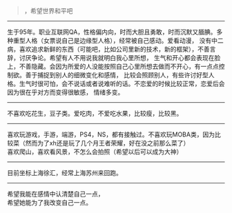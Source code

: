 >，希望世界和平吧

---
生于95年。职业互联网QA，性格偏内向，时而大胆且勇敢，时而沉默又腼腆。多种重型人格（女票说自己是边缘型人格），经常被自己感动。爱看动漫，
没有中二病，喜欢追求新鲜的东西（可能吧，比如公司里新的技术，新的框架），不善言辞，讨厌争论。希望有人不用说我就明白我心里所想，
生气和开心都会表现在脸上，不善隐藏。会因为所爱的人没能按照自己心里所想去做而不开心，有一点点控制欲。善于捕捉到别人的细微变化和感情，
比较会照顾别人，有些许讨好型人格。生气时很可怕，会不说话或者说难听的话。不恋爱的时候比较正常，恋爱后会因为很在乎对方而变得很敏感，
情绪多变。

---
不喜欢吃花生，豆子类。爱吃肉，不爱吃水果，比较瘦，比较黑。

---
喜欢玩游戏，手游，端游，PS4，NS，都有接触过。不喜欢玩MOBA类，因为比较菜（然而为了xh还是玩了几个月王者荣耀，好在没之前那么菜了）  
喜欢爬山，喜欢看风景，不怎么会拍照（希望以后可以成为大神）

---
目前坐标上海徐汇，经常上海苏州来回跑。

---
希望我能在感情中认清楚自己一点，  
希望她能为了我改变自己一点。
